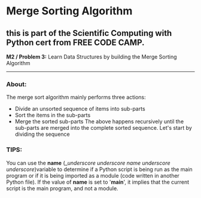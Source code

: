 # Merge Sorting Algorithm
## this is part of the Scientific Computing with Python  cert from FREE CODE CAMP.

**M2 / Problem 3:** Learn Data Structures by building the Merge Sorting Algorithm


---
### About:
The merge sort algorithm mainly performs three actions:
* Divide an unsorted sequence of items into sub-parts
* Sort the items in the sub-parts
* Merge the sorted sub-parts
The above happens recursively until the sub-parts are merged into the complete sorted sequence. Let's start by dividing the sequence

### TIPS:
You can use the __name__ (__underscore underscore name underscore underscore_)variable to determine if a Python script is being run as the main program or if it is being imported as a module (code written in another Python file).
If the value of __name__ is set to '__main__', it implies that the current script is the main program, and not a module.
